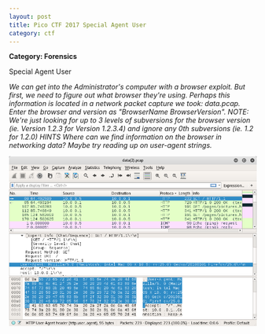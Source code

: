 ```yaml
---
layout: post
title: Pico CTF 2017 Special Agent User
category: ctf
---
```




<b>Category: Forensics</b>

Special Agent User

<i>We can get into the Administrator's computer with a browser exploit. But first, we need to figure out what browser they're using. Perhaps this information is located in a network packet capture we took: data.pcap. Enter the browser and version as "BrowserName BrowserVersion". NOTE: We're just looking for up to 3 levels of subversions for the browser version (ie. Version 1.2.3 for Version 1.2.3.4) and ignore any 0th subversions (ie. 1.2 for 1.2.0)
HINTS
Where can we find information on the browser in networking data? Maybe try reading up on user-agent strings.</i>



![Image description](/images/specialuseragent.png)
